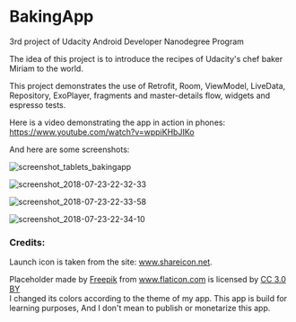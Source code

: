 # BakingApp
3rd project of Udacity Android Developer Nanodegree Program

The idea of this project is to introduce the recipes of Udacity's chef baker Miriam to the world.

This project demonstrates the use of Retrofit, Room, ViewModel, LiveData, Repository, ExoPlayer, fragments 
and master-details flow, widgets and espresso tests.

Here is a video demonstrating the app in action in phones: https://www.youtube.com/watch?v=wppiKHbJIKo

And here are some screenshots: 

![screenshot_tablets_bakingapp](https://user-images.githubusercontent.com/33556367/43106458-f7941fc6-8ed8-11e8-86d1-cc2c528f997c.png)

![screenshot_2018-07-23-22-32-33](https://user-images.githubusercontent.com/33556367/43106482-15bfeda4-8ed9-11e8-8dd1-9fe197266672.png)

![screenshot_2018-07-23-22-33-58](https://user-images.githubusercontent.com/33556367/43106522-3e85d65e-8ed9-11e8-9e84-5d1612b636af.png)

![screenshot_2018-07-23-22-34-10](https://user-images.githubusercontent.com/33556367/43106531-4925491e-8ed9-11e8-8d44-5dfd00b4ce10.png)

### Credits:
Launch icon is taken from the site: www.shareicon.net.
<div>Placeholder made by <a href="http://www.freepik.com" title="Freepik">Freepik</a> from <a href="https://www.flaticon.com/" title="Flaticon">www.flaticon.com</a> is licensed by <a href="http://creativecommons.org/licenses/by/3.0/" title="Creative Commons BY 3.0" target="_blank">CC 3.0 BY</a></div>
I changed its colors according to the theme of my app. This app is build for learning purposes, And I don't mean to publish or monetarize this app.
